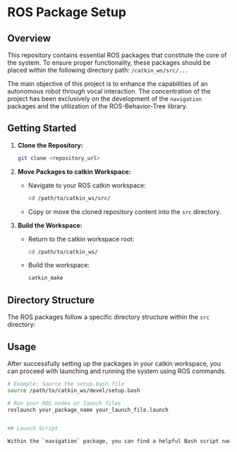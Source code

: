 # ROS Package Setup

## Overview

This repository contains essential ROS packages that constitute the core of the system. To ensure proper functionality, these packages should be placed within the following directory path: `/catkin_ws/src/...`

The main objective of this project is to enhance the capabilities of an autonomous robot through vocal interaction. The concentration of the project has been exclusively on the development of the `navigation` packages and the utilization of the ROS-Behavior-Tree library.

## Getting Started

1. **Clone the Repository:**

    ```bash
    git clone <repository_url>
    ```

2. **Move Packages to catkin Workspace:**

    - Navigate to your ROS catkin workspace:

      ```bash
      cd /path/to/catkin_ws/src/
      ```

    - Copy or move the cloned repository content into the `src` directory.

3. **Build the Workspace:**

    - Return to the catkin workspace root:

      ```bash
      cd /path/to/catkin_ws/
      ```

    - Build the workspace:

      ```bash
      catkin_make
      ```

## Directory Structure

The ROS packages follow a specific directory structure within the `src` directory:


## Usage

After successfully setting up the packages in your catkin workspace, you can proceed with launching and running the system using ROS commands.

```bash
# Example: Source the setup.bash file
source /path/to/catkin_ws/devel/setup.bash

# Run your ROS nodes or launch files
roslaunch your_package_name your_launch_file.launch


## Launch Script

Within the `navigation` package, you can find a helpful Bash script named `launch_my_dialogue.sh`. This script automates the startup process of the entire system.
